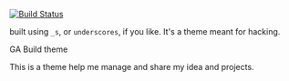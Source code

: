 [![Build Status](https://travis-ci.org/Automattic/_s.svg?branch=master)](https://travis-ci.org/Automattic/_s)

built using `_s`, or `underscores`, if you like. It's a theme meant for hacking.

GA Build theme

This is a theme help me manage and share my idea and projects.
